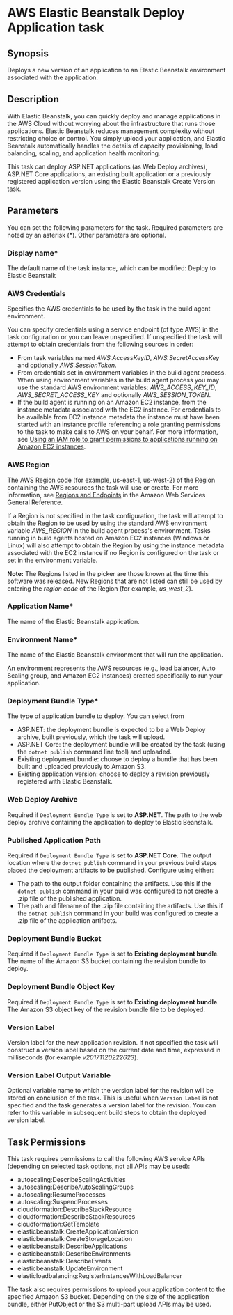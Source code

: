 # AWS Elastic Beanstalk Deploy Application task<a name="elastic-beanstalk-deploy"></a>

## Synopsis<a name="synopsis"></a>

Deploys a new version of an application to an Elastic Beanstalk environment associated with the application\.

## Description<a name="description"></a>

With Elastic Beanstalk, you can quickly deploy and manage applications in the AWS Cloud without worrying about the infrastructure that runs those applications\. Elastic Beanstalk reduces management complexity without restricting choice or control\. You simply upload your application, and Elastic Beanstalk automatically handles the details of capacity provisioning, load balancing, scaling, and application health monitoring\.

This task can deploy ASP\.NET applications \(as Web Deploy archives\), ASP\.NET Core applications, an existing built application or a previously registered application version using the Elastic Beanstalk Create Version task\.

## Parameters<a name="parameters"></a>

You can set the following parameters for the task\. Required parameters are noted by an asterisk \(\*\)\. Other parameters are optional\.

### Display name\*<a name="display-name"></a>

The default name of the task instance, which can be modified: Deploy to Elastic Beanstalk

### AWS Credentials<a name="aws-credentials"></a>

Specifies the AWS credentials to be used by the task in the build agent environment\.

You can specify credentials using a service endpoint \(of type AWS\) in the task configuration or you can leave unspecified\. If unspecified the task will attempt to obtain credentials from the following sources in order:
+ From task variables named *AWS\.AccessKeyID*, *AWS\.SecretAccessKey* and optionally *AWS\.SessionToken*\.
+ From credentials set in environment variables in the build agent process\. When using environment variables in the build agent process you may use the standard AWS environment variables: *AWS\_ACCESS\_KEY\_ID*, *AWS\_SECRET\_ACCESS\_KEY* and optionally *AWS\_SESSION\_TOKEN*\.
+ If the build agent is running on an Amazon EC2 instance, from the instance metadata associated with the EC2 instance\. For credentials to be available from EC2 instance metadata the instance must have been started with an instance profile referencing a role granting permissions to the task to make calls to AWS on your behalf\. For more information, see [Using an IAM role to grant permissions to applications running on Amazon EC2 instances](https://docs.aws.amazon.com/IAM/latest/UserGuide/id_roles_use_switch-role-ec2.html)\.

### AWS Region<a name="aws-region"></a>

The AWS Region code \(for example, us\-east\-1, us\-west\-2\) of the Region containing the AWS resources the task will use or create\. For more information, see [Regions and Endpoints](https://docs.aws.amazon.com/general/latest/gr/rande.html) in the Amazon Web Services General Reference\.

If a Region is not specified in the task configuration, the task will attempt to obtain the Region to be used by using the standard AWS environment variable *AWS\_REGION* in the build agent process's environment\. Tasks running in build agents hosted on Amazon EC2 instances \(Windows or Linux\) will also attempt to obtain the Region by using the instance metadata associated with the EC2 instance if no Region is configured on the task or set in the environment variable\.

 **Note:** The Regions listed in the picker are those known at the time this software was released\. New Regions that are not listed can still be used by entering the *region code* of the Region \(for example, *us\_west\_2*\)\.

### Application Name\*<a name="application-name"></a>

The name of the Elastic Beanstalk application\.

### Environment Name\*<a name="environment-name"></a>

The name of the Elastic Beanstalk environment that will run the application\.

An environment represents the AWS resources \(e\.g\., load balancer, Auto Scaling group, and Amazon EC2 instances\) created specifically to run your application\.

### Deployment Bundle Type\*<a name="deployment-bundle-type"></a>

The type of application bundle to deploy\. You can select from
+ ASP\.NET: the deployment bundle is expected to be a Web Deploy archive, built previously, which the task will upload\.
+ ASP\.NET Core: the deployment bundle will be created by the task \(using the `dotnet publish` command line tool\) and uploaded\.
+ Existing deployment bundle: choose to deploy a bundle that has been built and uploaded previously to Amazon S3\.
+ Existing application version: choose to deploy a revision previously registered with Elastic Beanstalk\.

### Web Deploy Archive<a name="web-deploy-archive"></a>

Required if `Deployment Bundle Type` is set to **ASP\.NET**\. The path to the web deploy archive containing the application to deploy to Elastic Beanstalk\.

### Published Application Path<a name="published-application-path"></a>

Required if `Deployment Bundle Type` is set to **ASP\.NET Core**\. The output location where the `dotnet publish` command in your previous build steps placed the deployment artifacts to be published\. Configure using either:
+ The path to the output folder containing the artifacts\. Use this if the `dotnet publish` command in your build was configured to not create a \.zip file of the published application\.
+ The path and filename of the \.zip file containing the artifacts\. Use this if the `dotnet publish` command in your build was configured to create a \.zip file of the application artifacts\.

### Deployment Bundle Bucket<a name="deployment-bundle-bucket"></a>

Required if `Deployment Bundle Type` is set to **Existing deployment bundle**\. The name of the Amazon S3 bucket containing the revision bundle to deploy\.

### Deployment Bundle Object Key<a name="deployment-bundle-object-key"></a>

Required if `Deployment Bundle Type` is set to **Existing deployment bundle**\. The Amazon S3 object key of the revision bundle file to be deployed\.

### Version Label<a name="version-label"></a>

Version label for the new application revision\. If not specified the task will construct a version label based on the current date and time, expressed in milliseconds \(for example *v20171120222623*\)\.

### Version Label Output Variable<a name="version-label-output-variable"></a>

Optional variable name to which the version label for the revision will be stored on conclusion of the task\. This is useful when `Version Label` is not specified and the task generates a version label for the revision\. You can refer to this variable in subsequent build steps to obtain the deployed version label\.

## Task Permissions<a name="task-permissions"></a>

This task requires permissions to call the following AWS service APIs \(depending on selected task options, not all APIs may be used\):
+ autoscaling:DescribeScalingActivities
+ autoscaling:DescribeAutoScalingGroups
+ autoscaling:ResumeProcesses
+ autoscaling:SuspendProcesses
+ cloudformation:DescribeStackResource
+ cloudformation:DescribeStackResources
+ cloudformation:GetTemplate
+ elasticbeanstalk:CreateApplicationVersion
+ elasticbeanstalk:CreateStorageLocation
+ elasticbeanstalk:DescribeApplications
+ elasticbeanstalk:DescribeEnvironments
+ elasticbeanstalk:DescribeEvents
+ elasticbeanstalk:UpdateEnvironment
+ elasticloadbalancing:RegisterInstancesWithLoadBalancer

The task also requires permissions to upload your application content to the specified Amazon S3 bucket\. Depending on the size of the application bundle, either PutObject or the S3 multi\-part upload APIs may be used\.
